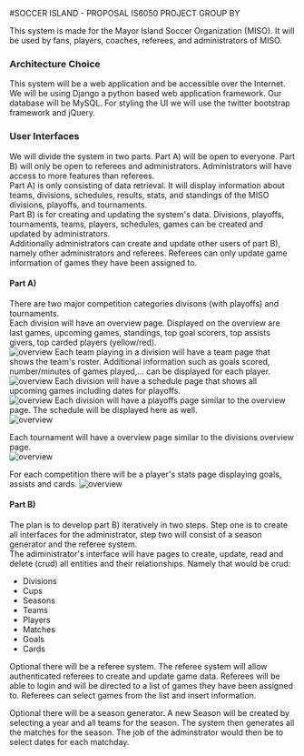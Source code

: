#SOCCER ISLAND - PROPOSAL IS6050 PROJECT GROUP BY

This system is made for the Mayor Island Soccer Organization (MISO). It will be used by fans, players, coaches, referees, and administrators of MISO.

### Architecture Choice

This system will be a web application and be accessible over the Internet. We will be using Django a python based web application framework. Our database will be MySQL. For styling the UI we will use the twitter bootstrap framework and jQuery.

### User Interfaces

We will divide the system in two parts. Part A) will be open to everyone. Part B) will only be open to referees and administrators. Administrators will have access to more features than referees.  
Part A) is only consisting of data retrieval. It will display information about teams, divisions, schedules, results, stats, and standings of the MISO divisions, playoffs, and tournaments.  
Part B) is for creating and updating the system's data. Divisions, playoffs, tournaments, teams, players, schedules, games can be created and updated by administrators.  
Additionally administrators can create and update other users of part B), namely other administrators and referees. Referees can only update game information of games they have been assigned to.

#### Part A) 
There are two major competition categories divisons (with playoffs) and tournaments.  
Each division will have an overview page. Displayed on the overview are last games, upcoming games, standings, top goal scorers, top assists givers, top carded players (yellow/red).  
![overview](https://raw.githubusercontent.com/tammolaube/soccer-island/5675b7008a5b2e5f83f4fef41d8e1701b908e35b/docs/division-overview.png)
Each team playing in a division will have a team page that shows the team's roster. Additional information such as goals scored, number/minutes of games played,... can be displayed for each player.  
![overview](https://raw.githubusercontent.com/tammolaube/soccer-island/5675b7008a5b2e5f83f4fef41d8e1701b908e35b/docs/team-roster.png)
Each division will have a schedule page that shows all upcoming games including dates for playoffs.  
![overview](https://raw.githubusercontent.com/tammolaube/soccer-island/5675b7008a5b2e5f83f4fef41d8e1701b908e35b/docs/schedule.png)
Each division will have a playoffs page similar to the overview page. The schedule will be displayed here as well.  
![overview](https://raw.githubusercontent.com/tammolaube/soccer-island/5675b7008a5b2e5f83f4fef41d8e1701b908e35b/docs/playoffs.png)

Each tournament will have a overview page similar to the divisions overview page.  
![overview](https://raw.githubusercontent.com/tammolaube/soccer-island/5675b7008a5b2e5f83f4fef41d8e1701b908e35b/docs/cup.png)

For each competition there will be a player's stats page displaying goals, assists and cards.
![overview](https://raw.githubusercontent.com/tammolaube/soccer-island/5675b7008a5b2e5f83f4fef41d8e1701b908e35b/docs/players-stats.png)

#### Part B)
The plan is to develop part B) iteratively in two steps. Step one is to create all interfaces for the administrator, step two will consist of a season generator and the referee system.  
The adiministrator's interface will have pages to create, update, read and delete (crud) all entities and their relationships. Namely that would be crud:
- Divisions
- Cups
- Seasons
- Teams
- Players
- Matches
- Goals
- Cards

Optional there will be a referee system. The referee system will allow authenticated referees to create and update game data. Referees will be able to login and will be directed to a list of games they have been assigned to. Referees can select games from the list and insert information.

Optional there will be a season generator. A new Season will be created by selecting a year and all teams for the season. The system then generates all the matches for the season. The job of the adminstrator would then be to select dates for each matchday.
